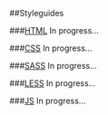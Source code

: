 ##Styleguides


###[HTML](https://github.com/nauerster/styleguides/blob/master/code/HTML.md)
In progress...

###[CSS](https://github.com/nauerster/styleguides/blob/master/code/CSS.md)
In progress...

###[SASS](https://github.com/nauerster/styleguides/blob/master/code/SASS.md)
In progress...

###[LESS](https://github.com/nauerster/styleguides/blob/master/code/LESS.md)
In progress...

###[JS](https://github.com/nauerster/styleguides/blob/master/code/JS.md)
In progress...
